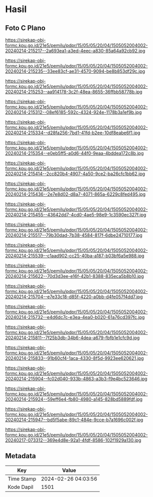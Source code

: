 # Hasil

## Foto C Plano

https://sirekap-obj-formc.kpu.go.id/21e5/pemilu/pdpr/15/05/05/20/04/1505052004002-20240214-215217--2a693ea1-a3ed-4eec-a830-85a64a92cb92.jpg

https://sirekap-obj-formc.kpu.go.id/21e5/pemilu/pdpr/15/05/05/20/04/1505052004002-20240214-215235--33ee83cf-ae31-4570-9094-be8b853df29c.jpg

https://sirekap-obj-formc.kpu.go.id/21e5/pemilu/pdpr/15/05/05/20/04/1505052004002-20240214-215253--aa914178-3c2f-48ea-8655-36ffbb58778b.jpg

https://sirekap-obj-formc.kpu.go.id/21e5/pemilu/pdpr/15/05/05/20/04/1505052004002-20240214-215312--08ef6185-592c-4324-924e-1178b3a1ef9b.jpg

https://sirekap-obj-formc.kpu.go.id/21e5/pemilu/pdpr/15/05/05/20/04/1505052004002-20240214-215334--d28fa256-7bd1-41fd-b2ee-10df8eabe6f1.jpg

https://sirekap-obj-formc.kpu.go.id/21e5/pemilu/pdpr/15/05/05/20/04/1505052004002-20240214-215354--e0eb5ff5-a0d6-44f0-9eaa-4bddea172c8b.jpg

https://sirekap-obj-formc.kpu.go.id/21e5/pemilu/pdpr/15/05/05/20/04/1505052004002-20240214-215414--2cc820b4-4907-4a50-9ce2-ba26cfc1bb62.jpg

https://sirekap-obj-formc.kpu.go.id/21e5/pemilu/pdpr/15/05/05/20/04/1505052004002-20240214-215436--2e7e8d02-d8a7-4071-865a-6229c8fed495.jpg

https://sirekap-obj-formc.kpu.go.id/21e5/pemilu/pdpr/15/05/05/20/04/1505052004002-20240214-215455--43642dd7-4cd0-4ae5-98e9-1c3590ec327f.jpg

https://sirekap-obj-formc.kpu.go.id/21e5/pemilu/pdpr/15/05/05/20/04/1505052004002-20240214-215517--79b30dad-7b38-4584-817f-6dbe24710177.jpg

https://sirekap-obj-formc.kpu.go.id/21e5/pemilu/pdpr/15/05/05/20/04/1505052004002-20240214-215539--c1aad902-cc25-40ba-a187-b03bf6a5e988.jpg

https://sirekap-obj-formc.kpu.go.id/21e5/pemilu/pdpr/15/05/05/20/04/1505052004002-20240214-215622--70d3d3ee-e16f-42b1-8388-835eca5b8b10.jpg

https://sirekap-obj-formc.kpu.go.id/21e5/pemilu/pdpr/15/05/05/20/04/1505052004002-20240214-215704--e7e33c18-d85f-4220-a0bb-d4fe057f4dd7.jpg

https://sirekap-obj-formc.kpu.go.id/21e5/pemilu/pdpr/15/05/05/20/04/1505052004002-20240214-215732--e4d6dc7c-e3ea-4ea0-b020-61a76cd397fc.jpg

https://sirekap-obj-formc.kpu.go.id/21e5/pemilu/pdpr/15/05/05/20/04/1505052004002-20240214-215811--7f25b3db-34b6-4dea-a679-fbfb1e1cfc9d.jpg

https://sirekap-obj-formc.kpu.go.id/21e5/pemilu/pdpr/15/05/05/20/04/1505052004002-20240214-215833--91b60cf4-1aca-4330-8f5d-9923ee620621.jpg

https://sirekap-obj-formc.kpu.go.id/21e5/pemilu/pdpr/15/05/05/20/04/1505052004002-20240214-215904--fc02d040-933b-4863-a3b3-f9e4bc523646.jpg

https://sirekap-obj-formc.kpu.go.id/21e5/pemilu/pdpr/15/05/05/20/04/1505052004002-20240214-215924--59eff6e4-fb80-4980-a145-828bd5889fdf.jpg

https://sirekap-obj-formc.kpu.go.id/21e5/pemilu/pdpr/15/05/05/20/04/1505052004002-20240214-215947--bd5f5abe-89c1-484e-9cce-b7a1696c002f.jpg

https://sirekap-obj-formc.kpu.go.id/21e5/pemilu/pdpr/15/05/05/20/04/1505052004002-20240217-073312--369e4d8e-92a1-4fdf-8586-102f1929a130.jpg


## Metadata

| Key        | Value               |
| ---------- | ------------------- |
| Time Stamp | 2024-02-26 04:03:56 |
| Kode Dapil | 1501                |



